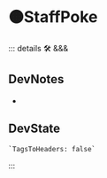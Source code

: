 # 🟠<moto>StaffPoke</moto>

::: details 🛠 <dev>&&&</dev>

## DevNotes

-

## DevState

```py
`TagsToHeaders: false`
```

:::

